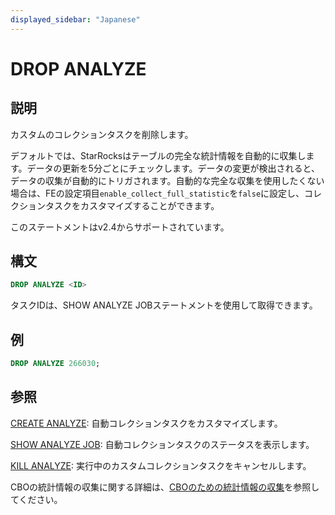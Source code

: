 ```yaml
---
displayed_sidebar: "Japanese"
---
```


# DROP ANALYZE

## 説明

カスタムのコレクションタスクを削除します。

デフォルトでは、StarRocksはテーブルの完全な統計情報を自動的に収集します。データの更新を5分ごとにチェックします。データの変更が検出されると、データの収集が自動的にトリガされます。自動的な完全な収集を使用したくない場合は、FEの設定項目`enable_collect_full_statistic`を`false`に設定し、コレクションタスクをカスタマイズすることができます。

このステートメントはv2.4からサポートされています。

## 構文

```SQL
DROP ANALYZE <ID>
```

タスクIDは、SHOW ANALYZE JOBステートメントを使用して取得できます。

## 例

```SQL
DROP ANALYZE 266030;
```

## 参照

[CREATE ANALYZE](../data-definition/CREATE_ANALYZE.md): 自動コレクションタスクをカスタマイズします。

[SHOW ANALYZE JOB](../data-definition/SHOW_ANALYZE_JOB.md): 自動コレクションタスクのステータスを表示します。

[KILL ANALYZE](../data-definition/KILL_ANALYZE.md): 実行中のカスタムコレクションタスクをキャンセルします。

CBOの統計情報の収集に関する詳細は、[CBOのための統計情報の収集](../../../using_starrocks/Cost_based_optimizer.md)を参照してください。
